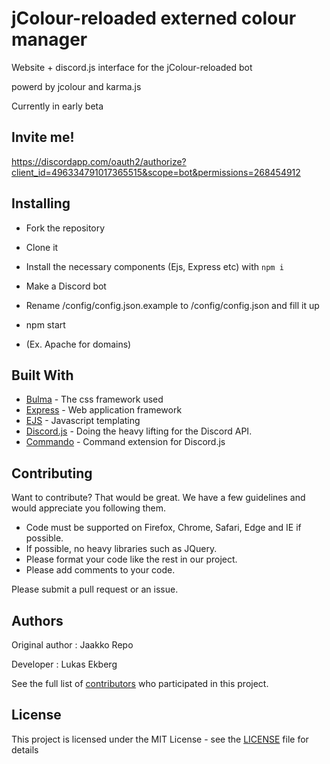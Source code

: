 

# jColour-reloaded externed colour manager 

Website + discord.js interface for the jColour-reloaded bot

powerd by jcolour and karma.js

Currently in early beta

## Invite me!

 https://discordapp.com/oauth2/authorize?client_id=496334791017365515&scope=bot&permissions=268454912

## Installing

* Fork the repository
* Clone it
* Install the necessary components (Ejs, Express etc) with `npm i`
* Make a Discord bot
* Rename /config/config.json.example to /config/config.json and fill it up
* npm start 

* (Ex. Apache for domains)


## Built With

* [Bulma](https://bulma.io) - The css framework used
* [Express](https://expressjs.com/) - Web application framework
* [EJS](http://ejs.co/) - Javascript templating
* [Discord.js](https://discord.js.org) - Doing the heavy lifting for the Discord API.
* [Commando](https://github.com/discordjs/Commando) - Command extension for Discord.js

## Contributing

Want to contribute? That would be great.
We have a few guidelines and would appreciate you following them.

* Code must be supported on Firefox, Chrome, Safari, Edge and IE if possible.
* If possible, no heavy libraries such as JQuery.
* Please format your code like the rest in our project.
* Please add comments to your code. 


Please submit a pull request or an issue.

## Authors
Original author : Jaakko Repo

Developer : Lukas Ekberg

See the full list of [contributors](https://github.com/lukkan99/jColour-reloaded/contributors) who participated in this project.

## License

This project is licensed under the MIT License - see the [LICENSE](LICENSE) file for details
